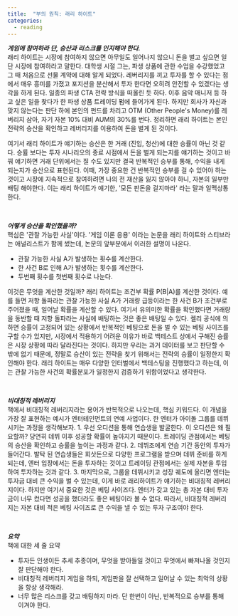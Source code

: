 ```yaml
---
title:  "부의 원칙: 래리 하이트"
categories:
  - reading
---
```


***게임에 참여하라 단, 승산과 리스크를 인지해야 한다.*** <br>
래리 하이트는 시장에 참여하지 않으면 아무일도 일어나지 않으니 돈을 벌고 싶으면 일단 시장에 참여하라고 말한다. 
대학생 시절 그는, 파생 상품에 관한 수업을 수강했었고 그 때 처음으로 선물 계약에 대해 알게 되었다. 레버리지를 
끼고 투자를 할 수 있다는 점에서 매우 흥미를 가졌고 포지션을 분산해서 투자 한다면 오히려 안전할 수 있겠다는 
생각을 하게 된다. 일종의 파생 CTA 전략 방식을 떠올린 듯 하다. 이후 음악 매니저 등 하고 싶은 일을 찾다가 
한 파생 상품 트레이딩 펌에 들어가게 된다. 하지만 회사가 자신과 맞지 않는다는 판단 하에 본인의 펀드를 차리고 
OTM (Other People's Money)를 레버리지 삼아, 자기 자본 10% 대비 AUM의 30%를 번다. 정리하면 
래리 하이트는 본인 전략의 승산을 확인하고 레버리지를 이용하여 돈을 벌게 된 것이다.

여기서 래리 하이트가 얘기하는 승산은 한 거래 (진입, 청산)에 대한 승률이 아닌 것 같다. 승률 보다는 투자 시나리오의 
종료 시점에서 돈을 벌게 되는지를 얘기하는 것이고 바꿔 얘기하면 거래 단위에서는 질 수도 있지만 결국 반복적인 승부를 
통해, 수익을 내게 되는지가 승산으로 표현된다. 이때, 가장 중요한 건 반복적인 승부를 걸 수 있어야 하는 것이고 시장에 
지속적으로 참여하려면 나의 전 재산을 잃지 않아야 하니, 자본의 일부만 배팅 해야한다. 이는 래리 하이트가 얘기한, 
'모든 판돈을 걸지마라' 라는 말과 일맥상통한다.  

<br>

***어떻게 승산을 확인했을까?***<br>
핵심은 '관찰 가능한 사실'이다. '게임 이론 응용' 이라는 논문을 래리 하이트와 스티브라는 애널리스트가 함께 썼는데,
논문의 앞부분에서 이러한 설명이 나온다. <br>
  - 관찰 가능한 사실 A가 발생하는 횟수를 계산한다. 
  - 한 사건 B로 인해 A가 발생하는 횟수를 계산한다. 
  - 두번째 횟수를 첫번째 횟수로 나눈다. 

이것은 무엇을 계산한 것일까? 래리 하이트는 조건부 확률 P(B|A)를 계산한 것이다. 예를 들면 저항 돌파라는 관찰 가능한 사실 A가 
거래량 급등이라는 한 사건 B가 조건부로 주어졌을 때, 일어날 확률을 계산할 수 있다. 여기서 유의미한 확률을 확인했다면 거래량을 동반할 때 
저항 돌파라는 사실에 배팅하는 것은 좋은 배팅일 수 있다. 켈리 공식에 의하면 승률이 고정되어 있는 상황에서 반복적인 베팅으로 돈을 벌 수 있는 
베팅 사이즈를 구할 수가 있지만, 시장에서 적용하기 어려운 이유가 바로 백테스트 상에서 구해진 승률은 시장 상황에 따라 달라진다는 것이다. 
하지만 우리는 과거 데이터를 보고 판단할 수 밖에 없기 때문에, 정말로 승산이 있는 전략을 찾기 위해서는 전략의 승률이 일정한지 확인해야 한다. 
래리 하이트는 매우 다양한 인터벌에서 백테스팅을 진행했다고 하는데, 이는 관찰 가능한 사건의 확률분포가 일정한지 검증하기 위함이었다고 생각한다.    
 
<br>

***비대칭적 레버리지***<br>
책에서 비대칭적 레버리지라는 용어가 반복적으로 나오는데, 핵심 키워드다. 이 개념을 가장 잘 표현하는 예시가 엔터테인먼트의 연예 사업이다. 한 엔터가 아이돌 그룹를 데뷔시키는 과정을 생각해보자. 1. 우선 오디션을 통해 연습생을 발굴한다. 이 오디션은 왜 필요할까? 당연히 데뷔 이후 성공할 확률이 높아지기 때문이다. 트레이딩 관점에서는 베팅의 승산을 확인하고 승률을 높이는 과정과 같다. 2. 데뷔조에게 연습 기간 동안의 투자가 들어간다. 발탁 된 연습생들은 회삿돈으로 다양한 프로그램을 받으며 데뷔 준비를 하게 되는데,  엔터 입장에서는 돈을 투자하는 것이고 트레이딩 관점에서는 실제 자본을 투입하여 투자하는 것과 같다. 3. 마지막으로, 그룹을 데뷔시키고 성장 궤도에 올리면 엔터는 투자금 대비 큰 수익을 벌 수 있는데, 이게 바로 래리하이트가 얘기하는 비대칭적 레버리지이다. 하지만 여기서 중요한 것은 베팅 사이즈다. 엔터가 갖고 있는 총 자본 대비 투자금이 너무 컸다면 성공을 했더라도 좋은 베팅이라 볼 수 없다. 따라서, 비대칭적 레버리지는 자본 대비 적은 베팅 사이즈로 큰 수익을 낼 수 있는 투자 구조여야 한다.  

<br>

***요약*** <br>
책에 대한 세 줄 요약
- 투자든 인생이든 추세 추종이며, 무엇을 받아들일 것이고 무엇에서 빠져나올 것인지 잘 판단해야 한다. 
- 비대칭적 레버리지 게임을 하되, 게임판을 잘 선택하고 일어날 수 있는 최악의 상황을 항상 생각해라.
- 너무 많은 리스크를 갖고 배팅하지 마라. 단 한번이 아닌, 반복적으로 승부를 통해 이겨야 한다. 